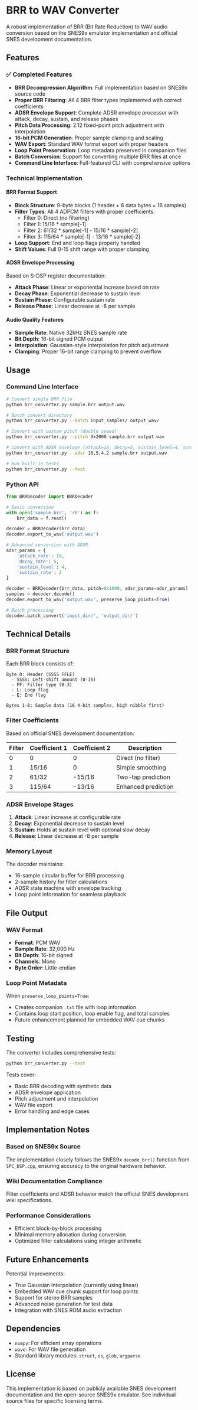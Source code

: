 # BRR to WAV Converter

A robust implementation of BRR (Bit Rate Reduction) to WAV audio conversion based on the SNES9x emulator implementation and official SNES development documentation.

## Features

### ✅ Completed Features

- **BRR Decompression Algorithm**: Full implementation based on SNES9x source code
- **Proper BRR Filtering**: All 4 BRR filter types implemented with correct coefficients
- **ADSR Envelope Support**: Complete ADSR envelope processor with attack, decay, sustain, and release phases
- **Pitch Data Processing**: 2.12 fixed-point pitch adjustment with interpolation
- **16-bit PCM Generation**: Proper sample clamping and scaling
- **WAV Export**: Standard WAV format export with proper headers
- **Loop Point Preservation**: Loop metadata preserved in companion files
- **Batch Conversion**: Support for converting multiple BRR files at once
- **Command Line Interface**: Full-featured CLI with comprehensive options

### Technical Implementation

#### BRR Format Support
- **Block Structure**: 9-byte blocks (1 header + 8 data bytes = 16 samples)
- **Filter Types**: All 4 ADPCM filters with proper coefficients:
  - Filter 0: Direct (no filtering)
  - Filter 1: 15/16 * sample[-1]
  - Filter 2: 61/32 * sample[-1] - 15/16 * sample[-2]  
  - Filter 3: 115/64 * sample[-1] - 13/16 * sample[-2]
- **Loop Support**: End and loop flags properly handled
- **Shift Values**: Full 0-15 shift range with proper clamping

#### ADSR Envelope Processing
Based on S-DSP register documentation:
- **Attack Phase**: Linear or exponential increase based on rate
- **Decay Phase**: Exponential decrease to sustain level
- **Sustain Phase**: Configurable sustain rate
- **Release Phase**: Linear decrease at -8 per sample

#### Audio Quality Features
- **Sample Rate**: Native 32kHz SNES sample rate
- **Bit Depth**: 16-bit signed PCM output
- **Interpolation**: Gaussian-style interpolation for pitch adjustment
- **Clamping**: Proper 16-bit range clamping to prevent overflow

## Usage

### Command Line Interface

```bash
# Convert single BRR file
python brr_converter.py sample.brr output.wav

# Batch convert directory
python brr_converter.py --batch input_samples/ output_wav/

# Convert with custom pitch (double speed)
python brr_converter.py --pitch 0x2000 sample.brr output.wav

# Convert with ADSR envelope (attack=10, decay=5, sustain_level=4, sustain_rate=2)
python brr_converter.py --adsr 10,5,4,2 sample.brr output.wav

# Run built-in tests
python brr_converter.py --test
```

### Python API

```python
from BRRDecoder import BRRDecoder

# Basic conversion
with open('sample.brr', 'rb') as f:
    brr_data = f.read()

decoder = BRRDecoder(brr_data)
decoder.export_to_wav('output.wav')

# Advanced conversion with ADSR
adsr_params = {
    'attack_rate': 10,
    'decay_rate': 5, 
    'sustain_level': 4,
    'sustain_rate': 2
}

decoder = BRRDecoder(brr_data, pitch=0x1000, adsr_params=adsr_params)
samples = decoder.decode()
decoder.export_to_wav('output.wav', preserve_loop_points=True)

# Batch processing
decoder.batch_convert('input_dir/', 'output_dir/')
```

## Technical Details

### BRR Format Structure

Each BRR block consists of:
```
Byte 0: Header (SSSS FFLE)
  - SSSS: Left-shift amount (0-15)
  - FF: Filter type (0-3)
  - L: Loop flag
  - E: End flag

Bytes 1-8: Sample data (16 4-bit samples, high nibble first)
```

### Filter Coefficients

Based on official SNES development documentation:

| Filter | Coefficient 1 | Coefficient 2 | Description |
|--------|---------------|---------------|-------------|
| 0      | 0             | 0             | Direct (no filter) |
| 1      | 15/16         | 0             | Simple smoothing |
| 2      | 61/32         | -15/16        | Two-tap prediction |
| 3      | 115/64        | -13/16        | Enhanced prediction |

### ADSR Envelope Stages

1. **Attack**: Linear increase at configurable rate
2. **Decay**: Exponential decrease to sustain level  
3. **Sustain**: Holds at sustain level with optional slow decay
4. **Release**: Linear decrease at -8 per sample

### Memory Layout

The decoder maintains:
- 16-sample circular buffer for BRR processing
- 2-sample history for filter calculations
- ADSR state machine with envelope tracking
- Loop point information for seamless playback

## File Output

### WAV Format
- **Format**: PCM WAV
- **Sample Rate**: 32,000 Hz
- **Bit Depth**: 16-bit signed
- **Channels**: Mono
- **Byte Order**: Little-endian

### Loop Point Metadata
When `preserve_loop_points=True`:
- Creates companion `.txt` file with loop information
- Contains loop start position, loop enable flag, and total samples
- Future enhancement planned for embedded WAV cue chunks

## Testing

The converter includes comprehensive tests:

```bash
python brr_converter.py --test
```

Tests cover:
- Basic BRR decoding with synthetic data
- ADSR envelope application
- Pitch adjustment and interpolation
- WAV file export
- Error handling and edge cases

## Implementation Notes

### Based on SNES9x Source
The implementation closely follows the SNES9x `decode_brr()` function from `SPC_DSP.cpp`, ensuring accuracy to the original hardware behavior.

### Wiki Documentation Compliance
Filter coefficients and ADSR behavior match the official SNES development wiki specifications.

### Performance Considerations
- Efficient block-by-block processing
- Minimal memory allocation during conversion
- Optimized filter calculations using integer arithmetic

## Future Enhancements

Potential improvements:
- True Gaussian interpolation (currently using linear)
- Embedded WAV cue chunk support for loop points
- Support for stereo BRR samples
- Advanced noise generation for test data
- Integration with SNES ROM audio extraction

## Dependencies

- `numpy`: For efficient array operations
- `wave`: For WAV file generation
- Standard library modules: `struct`, `os`, `glob`, `argparse`

## License

This implementation is based on publicly available SNES development documentation and the open-source SNES9x emulator. See individual source files for specific licensing terms.
